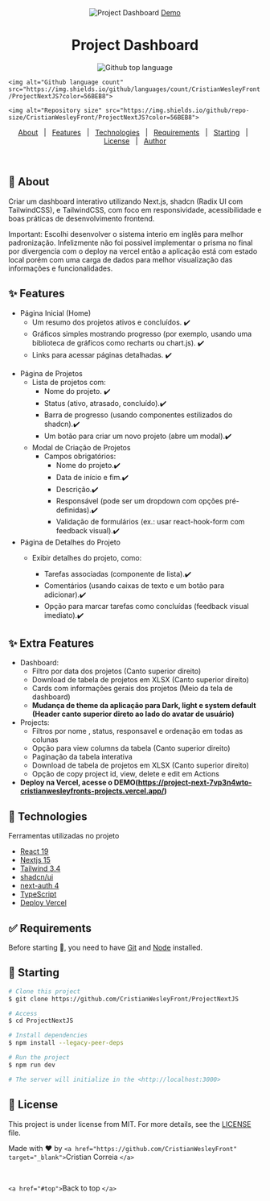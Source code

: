 <div align="center" id="top"> 
  <img src="./.github/app.gif" alt="Project Dashboard" />
  <a href="https://project-next-7vp3n4wto-cristianwesleyfronts-projects.vercel.app/">Demo</a>
</div>

<h1 align="center">Project Dashboard</h1>

<p align="center">
  <img alt="Github top language" src="https://img.shields.io/github/languages/top/CristianWesleyFront/ProjectNextJS?color=56BEB8">

  `<img alt="Github language count" src="https://img.shields.io/github/languages/count/CristianWesleyFront/ProjectNextJS?color=56BEB8">`

  `<img alt="Repository size" src="https://img.shields.io/github/repo-size/CristianWesleyFront/ProjectNextJS?color=56BEB8">`

</p>

<!-- Status -->

<!-- <h4 align="center"> 
	🚧  Project Dashboard 🚀 Under construction...  🚧
</h4> 

<hr> -->

<p align="center">
  <a href="#dart-about">About</a>   |   
  <a href="#sparkles-features">Features</a>   |  
  <a href="#rocket-technologies">Technologies</a>   |  
  <a href="#white_check_mark-requirements">Requirements</a>   |  
  <a href="#checkered_flag-starting">Starting</a>   |  
  <a href="#memo-license">License</a>   |  
  <a href="https://github.com/{{YOUR_GITHUB_USERNAME}}" target="_blank">Author</a>
</p>

<br>

## 🎯 About

Criar um dashboard interativo utilizando Next.js, shadcn (Radix UI com TailwindCSS), e TailwindCSS, com foco em responsividade, acessibilidade e boas práticas de desenvolvimento frontend.

Important: Escolhi desenvolver o sistema interio em inglês para melhor padronização. Infelizmente não foi possivel implementar o prisma no final por divergencia com o deploy na vercel então a aplicação está com estado local porém com uma carga de dados para melhor visualização das informações e funcionalidades. 

## ✨ Features

* Página Inicial (Home)
  - Um resumo dos projetos ativos e concluídos. ✔️
  - Gráficos simples mostrando progresso (por exemplo, usando uma biblioteca de gráficos como recharts ou chart.js). ✔️
  - Links para acessar páginas detalhadas. ✔️

- Página de Projetos
  - Lista de projetos com:
    - Nome do projeto. ✔️
    - Status (ativo, atrasado, concluído).✔️
    - Barra de progresso (usando componentes estilizados do shadcn).✔️
    - Um botão para criar um novo projeto (abre um modal).✔️
  - Modal de Criação de Projetos
    - Campos obrigatórios:
      - Nome do projeto.✔️
      - Data de início e fim.✔️
      - Descrição.✔️
      - Responsável (pode ser um dropdown com opções pré-definidas).✔️
      - Validação de formulários (ex.: usar react-hook-form com feedback visual).✔️
- Página de Detalhes do Projeto
  - Exibir detalhes do projeto, como:

    - Tarefas associadas (componente de lista).✔️
    - Comentários (usando caixas de texto e um botão para adicionar).✔️
    - Opção para marcar tarefas como concluídas (feedback visual imediato).✔️


## ✨ Extra Features

- Dashboard:
  - Filtro por data dos projetos (Canto superior direito)
  - Download de tabela de projetos em XLSX (Canto superior direito)
  - Cards com informações gerais dos projetos (Meio da tela de dashboard)
  - **Mudança de theme da aplicação para Dark, light e system default (Header canto superior direto ao lado do avatar de usuário)**
- Projects:
  - Filtros por nome , status, responsavel e ordenação em todas as colunas
  - Opção para view columns da tabela (Canto superior direito)
  - Paginação da tabela interativa
  - Download de tabela de projetos em XLSX (Canto superior direito)
  - Opção de copy project id, view, delete e edit em Actions
- **Deploy na Vercel, acesse o DEMO(https://project-next-7vp3n4wto-cristianwesleyfronts-projects.vercel.app/)**

## 🚀 Technologies

Ferramentas utilizadas no projeto

- [React 19](https://pt-br.reactjs.org/)
- [Nextjs 15](https://nextjs.org/)
- [Tailwind 3.4](https://tailwindcss.com/)
- [shadcn/ui](https://ui.shadcn.com/)
- [next-auth 4](https://next-auth.js.org/)
- [TypeScript](https://www.typescriptlang.org/)
- [Deploy Vercel](https://vercel.com/)

## ✅ Requirements

Before starting 🏁, you need to have [Git](https://git-scm.com) and [Node](https://nodejs.org/en/) installed.

## 🏁 Starting

```bash
# Clone this project
$ git clone https://github.com/CristianWesleyFront/ProjectNextJS

# Access
$ cd ProjectNextJS

# Install dependencies
$ npm install --legacy-peer-deps

# Run the project
$ npm run dev

# The server will initialize in the <http://localhost:3000>
```

## 📝 License

This project is under license from MIT. For more details, see the [LICENSE](LICENSE.md) file.

Made with ❤️ by `<a href="https://github.com/CristianWesleyFront" target="_blank">`Cristian Correia `</a>`

&#xa0;

`<a href="#top">`Back to top `</a>`
